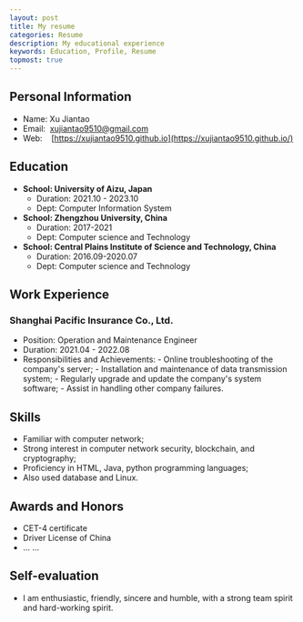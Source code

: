 ```yaml
---
layout: post
title: My resume
categories: Resume
description: My educational experience
keywords: Education, Profile, Resume
topmost: true
---
```



## Personal Information
- Name:	Xu Jiantao
- Email:&nbsp;&nbsp;xujiantao9510@gmail.com
- Web:&nbsp;&nbsp;&nbsp;&nbsp;[https://xujiantao9510.github.io](https://xujiantao9510.github.io/)


## Education
- **School: 	University of Aizu, Japan**
  - Duration:	2021.10 - 2023.10
  - Dept:	Computer Information System
- **School: Zhengzhou University, China**
  - Duration:	2017-2021
  - Dept:	Computer science and Technology
- **School:	Central Plains Institute of Science and Technology, China**
  - Duration:		2016.09-2020.07
  - Dept: 	Computer science and Technology

## Work Experience
### Shanghai Pacific Insurance Co., Ltd.
- Position:	Operation and Maintenance Engineer
- Duration:	2021.04 - 2022.08
- Responsibilities and Achievements:
      -	Online troubleshooting of the company's server;
      -  Installation and maintenance of data transmission system;
       - Regularly upgrade and update the company's system software;
        - Assist in handling other company failures.
## Skills

- Familiar with computer network;
- Strong interest in computer network security, blockchain, and cryptography;
- Proficiency in HTML, Java, python programming languages;
- Also used database and Linux.
## Awards and Honors
- CET-4 certificate
- Driver License of China
- ... ...

## Self-evaluation
- I am enthusiastic, friendly, sincere and humble, with a strong team spirit and hard-working spirit. 
